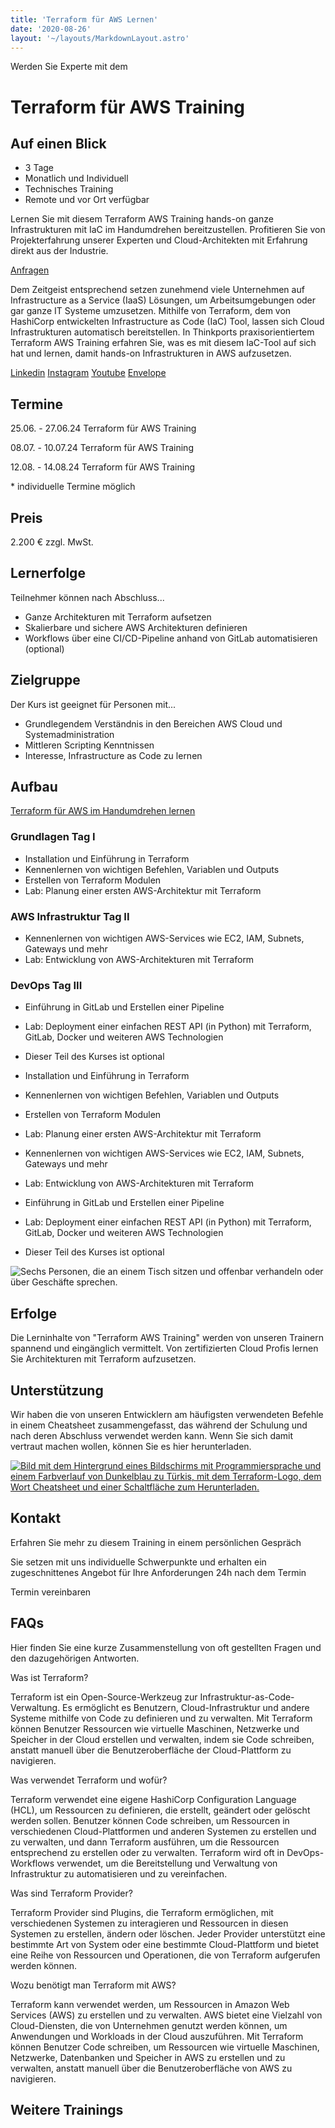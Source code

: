 ```yaml
---
title: 'Terraform für AWS Lernen'
date: '2020-08-26'
layout: '~/layouts/MarkdownLayout.astro'
---
```


Werden Sie Experte mit dem

# Terraform für AWS Training

## Auf einen Blick

- 3 Tage
- Monatlich und Individuell
- Technisches Training
- Remote und vor Ort verfügbar

Lernen Sie mit diesem Terraform AWS Training hands-on ganze Infrastrukturen mit IaC im Handumdrehen bereitzustellen. Profitieren Sie von Projekterfahrung unserer Experten und Cloud-Architekten mit Erfahrung direkt aus der Industrie.

[Anfragen](#sec1)

Dem Zeitgeist entsprechend setzen zunehmend viele Unternehmen auf Infrastructure as a Service (IaaS) Lösungen, um Arbeitsumgebungen oder gar ganze IT Systeme umzusetzen. Mithilfe von Terraform, dem von HashiCorp entwickelten Infrastructure as Code (IaC) Tool, lassen sich Cloud Infrastrukturen automatisch bereitstellen. In Thinkports praxisorientiertem Terraform AWS Training erfahren Sie, was es mit diesem IaC-Tool auf sich hat und lernen, damit hands-on Infrastrukturen in AWS aufzusetzen.

[](#linksection)[Linkedin](https://www.linkedin.com/company/11759873) [Instagram](https://www.instagram.com/thinkport/) [Youtube](https://www.youtube.com/channel/UCnke3WYRT6bxuMK2t4jw2qQ) [Envelope](mailto:tdrechsel@thinkport.digital)

## Termine

25.06. - 27.06.24 Terraform für AWS Training

08.07. - 10.07.24 Terraform für AWS Training

12.08. - 14.08.24 Terraform für AWS Training

\* individuelle Termine möglich

## Preis

2.200 € zzgl. MwSt.

## Lernerfolge

Teilnehmer können nach Abschluss...

- Ganze Architekturen mit Terraform aufsetzen
- Skalierbare und sichere AWS Architekturen definieren
- Workflows über eine CI/CD-Pipeline anhand von GitLab automatisieren (optional)

## Zielgruppe

Der Kurs ist geeignet für Personen mit...

- Grundlegendem Verständnis in den Bereichen AWS Cloud und Systemadministration
- Mittleren Scripting Kenntnissen
- Interesse, Infrastructure as Code zu lernen

## Aufbau

[Terraform für AWS im Handumdrehen lernen](https://www.hashicorp.com/)

### Grundlagen Tag I

- Installation und Einführung in Terraform
- Kennenlernen von wichtigen Befehlen, Variablen und Outputs
- Erstellen von Terraform Modulen
- Lab: Planung einer ersten AWS-Architektur mit Terraform

### AWS Infrastruktur Tag II

- Kennenlernen von wichtigen AWS-Services wie EC2, IAM, Subnets, Gateways und mehr
- Lab: Entwicklung von AWS-Architekturen mit Terraform

### DevOps Tag III

- Einführung in GitLab und Erstellen einer Pipeline
- Lab: Deployment einer einfachen REST API (in Python) mit Terraform, GitLab, Docker und weiteren AWS Technologien
- Dieser Teil des Kurses ist optional

- Installation und Einführung in Terraform
- Kennenlernen von wichtigen Befehlen, Variablen und Outputs
- Erstellen von Terraform Modulen
- Lab: Planung einer ersten AWS-Architektur mit Terraform

- Kennenlernen von wichtigen AWS-Services wie EC2, IAM, Subnets, Gateways und mehr
- Lab: Entwicklung von AWS-Architekturen mit Terraform

- Einführung in GitLab und Erstellen einer Pipeline
- Lab: Deployment einer einfachen REST API (in Python) mit Terraform, GitLab, Docker und weiteren AWS Technologien
- Dieser Teil des Kurses ist optional

![Sechs Personen, die an einem Tisch sitzen und offenbar verhandeln oder über Geschäfte sprechen.](images/DSC01530-1024x683.jpg)

## Erfolge

Die Lerninhalte von "Terraform AWS Training" werden von unseren Trainern spannend und eingänglich vermittelt. Von zertifizierten Cloud Profis lernen Sie Architekturen mit Terraform aufzusetzen.

## Unterstützung

Wir haben die von unseren Entwicklern am häufigsten verwendeten Befehle in einem Cheatsheet zusammengefasst, das während der Schulung und nach deren Abschluss verwendet werden kann. Wenn Sie sich damit vertraut machen wollen, können Sie es hier herunterladen.

[![Bild mit dem Hintergrund eines Bildschirms mit Programmiersprache und einem Farbverlauf von Dunkelblau zu Türkis, mit dem Terraform-Logo, dem Wort Cheatsheet und einer Schaltfläche zum Herunterladen.](images/cheatsheets-bild-1024x683.webp)](https://thinkport.digital/wp-content/uploads/2023/10/Terraform_Cheatsheet.pdf)

## Kontakt

Erfahren Sie mehr zu diesem Training in einem persönlichen Gespräch

Sie setzen mit uns individuelle Schwerpunkte und erhalten ein zugeschnittenes Angebot für Ihre Anforderungen 24h nach dem Termin

Termin vereinbaren

## FAQs

Hier finden Sie eine kurze Zusammenstellung von oft gestellten Fragen und den dazugehörigen Antworten.

Was ist Terraform?

Terraform ist ein Open-Source-Werkzeug zur Infrastruktur-as-Code-Verwaltung. Es ermöglicht es Benutzern, Cloud-Infrastruktur und andere Systeme mithilfe von Code zu definieren und zu verwalten. Mit Terraform können Benutzer Ressourcen wie virtuelle Maschinen, Netzwerke und Speicher in der Cloud erstellen und verwalten, indem sie Code schreiben, anstatt manuell über die Benutzeroberfläche der Cloud-Plattform zu navigieren.

Was verwendet Terraform und wofür?

Terraform verwendet eine eigene HashiCorp Configuration Language (HCL), um Ressourcen zu definieren, die erstellt, geändert oder gelöscht werden sollen. Benutzer können Code schreiben, um Ressourcen in verschiedenen Cloud-Plattformen und anderen Systemen zu erstellen und zu verwalten, und dann Terraform ausführen, um die Ressourcen entsprechend zu erstellen oder zu verwalten. Terraform wird oft in DevOps-Workflows verwendet, um die Bereitstellung und Verwaltung von Infrastruktur zu automatisieren und zu vereinfachen.

Was sind Terraform Provider?

Terraform Provider sind Plugins, die Terraform ermöglichen, mit verschiedenen Systemen zu interagieren und Ressourcen in diesen Systemen zu erstellen, ändern oder löschen. Jeder Provider unterstützt eine bestimmte Art von System oder eine bestimmte Cloud-Plattform und bietet eine Reihe von Ressourcen und Operationen, die von Terraform aufgerufen werden können.

Wozu benötigt man Terraform mit AWS?

Terraform kann verwendet werden, um Ressourcen in Amazon Web Services (AWS) zu erstellen und zu verwalten. AWS bietet eine Vielzahl von Cloud-Diensten, die von Unternehmen genutzt werden können, um Anwendungen und Workloads in der Cloud auszuführen. Mit Terraform können Benutzer Code schreiben, um Ressourcen wie virtuelle Maschinen, Netzwerke, Datenbanken und Speicher in AWS zu erstellen und zu verwalten, anstatt manuell über die Benutzeroberfläche von AWS zu navigieren.

## Weitere Trainings

